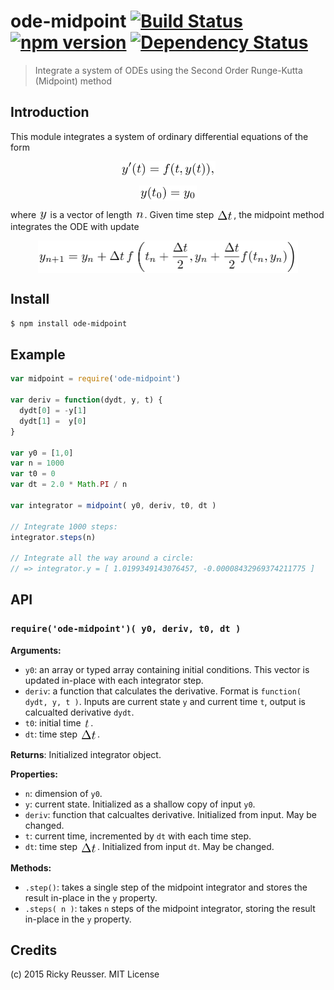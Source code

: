 # ode-midpoint [![Build Status](https://travis-ci.org/scijs/ode-midpoint.svg)](https://travis-ci.org/scijs/ode-midpoint) [![npm version](https://badge.fury.io/js/ode-midpoint.svg)](http://badge.fury.io/js/ode-midpoint) [![Dependency Status](https://david-dm.org/scijs/ode-midpoint.svg)](https://david-dm.org/scijs/ode-midpoint)

> Integrate a system of ODEs using the Second Order Runge-Kutta (Midpoint) method


## Introduction

This module integrates a system of ordinary differential equations of the form <p align="center"><img alt="undefined" valign="middle" src="images/yt-ft-yt-fae25965d3.png" width="151.5" height="25"></p> <p align="center"><img alt="undefined" valign="middle" src="images/yt_0-y_0-42d14f447f.png" width="91.5" height="24"></p> where <img alt="undefined" valign="middle" src="images/y-adb83ba1d7.png" width="14.5" height="16.5"> is a vector of length <img alt="undefined" valign="middle" src="images/n-66e1b1ee17.png" width="16" height="13">. Given time step <img alt="undefined" valign="middle" src="images/delta-t-9813ae7971.png" width="28" height="18">, the midpoint method integrates the ODE with update <p align="center"><img alt="undefined" valign="middle" src="images/y_n1-y_n-delta-t-fleft-t_n-fracdelta-t2-y_n-f-0a92f940fc.png" width="416.5" height="52"></p>

## Install

```bash
$ npm install ode-midpoint
```

## Example

```javascript
var midpoint = require('ode-midpoint')

var deriv = function(dydt, y, t) {
  dydt[0] = -y[1]
  dydt[1] =  y[0]
}

var y0 = [1,0]
var n = 1000
var t0 = 0
var dt = 2.0 * Math.PI / n

var integrator = midpoint( y0, deriv, t0, dt )

// Integrate 1000 steps:
integrator.steps(n)

// Integrate all the way around a circle:
// => integrator.y = [ 1.0199349143076457, -0.00008432969374211775 ]
```



## API

### `require('ode-midpoint')( y0, deriv, t0, dt )`
**Arguments:**
- `y0`: an array or typed array containing initial conditions. This vector is updated in-place with each integrator step.
- `deriv`: a function that calculates the derivative. Format is `function( dydt, y, t )`. Inputs are current state `y` and current time `t`, output is calcualted derivative `dydt`.
- `t0`: initial time <img alt="undefined" valign="middle" src="images/t-3f19307093.png" width="11.5" height="16.5">.
- `dt`: time step <img alt="undefined" valign="middle" src="images/delta-t-9813ae7971.png" width="28" height="18">.

**Returns**:
Initialized integrator object.

**Properties:**
- `n`: dimension of `y0`.
- `y`: current state. Initialized as a shallow copy of input `y0`.
- `deriv`: function that calcualtes derivative. Initialized from input. May be changed.
- `t`: current time, incremented by `dt` with each time step.
- `dt`: time step <img alt="undefined" valign="middle" src="images/delta-t-9813ae7971.png" width="28" height="18">. Initialized from input `dt`. May be changed.

**Methods:**
- `.step()`: takes a single step of the midpoint integrator and stores the result in-place in the `y` property.
- `.steps( n )`: takes `n` steps of the midpoint integrator, storing the result in-place in the `y` property.

## Credits

(c) 2015 Ricky Reusser. MIT License